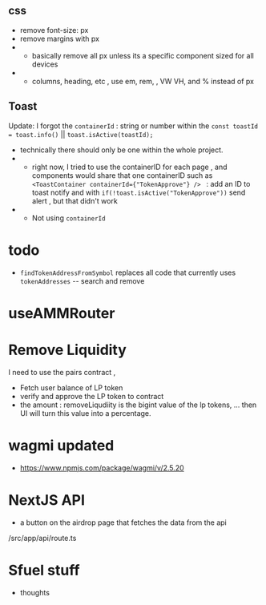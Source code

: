 ## css

- remove font-size: px
- remove margins with px
- - basically remove all px unless its a specific component sized for all devices
- - columns, heading, etc , use em, rem, , VW VH, and % instead of px

## Toast

Update: I forgot the `containerId` : string or number within the `const toastId  = toast.info()` || `toast.isActive(toastId); `

- technically there should only be one <ToastContainer> within the whole project.
- - right now, I tried to use the containerID for each page , and components would share that one containerID such as `<ToastContainer containerId={"TokenApprove"} /> ` : add an ID to toast notify and with `if(!toast.isActive("TokenApprove"))` send alert , but that didn't work
- - Not using `containerId`

# todo

- `findTokenAddressFromSymbol` replaces all code that currently uses `tokenAddresses`
  -- search and remove

# useAMMRouter

# Remove Liquidity

I need to use the pairs contract ,

- Fetch user balance of LP token
- verify and approve the LP token to contract
- the amount : removeLiqudiity is the bigint value of the lp tokens, ... then UI will turn this value into a percentage.

# wagmi updated

- https://www.npmjs.com/package/wagmi/v/2.5.20

# NextJS API

- a button on the airdrop page that fetches the data from the api

/src/app/api/route.ts

# Sfuel stuff

- thoughts
